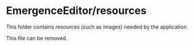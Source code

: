 # EmergenceEditor/resources

This folder contains resources (such as images) needed by the application. 

This file can be removed.
